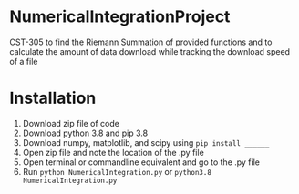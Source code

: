 # NumericalIntegrationProject
CST-305 to find the Riemann Summation of provided functions and to calculate the amount of data download while tracking the download speed of a file

# Installation
1. Download zip file of code
2. Download python 3.8 and pip 3.8
3. Download numpy, matplotlib, and scipy using `pip install ______`
3. Open zip file and note the location of the .py file
4. Open terminal or commandline equivalent and go to the .py file
5. Run `python NumericalIntegration.py` or `python3.8 NumericalIntegration.py`
